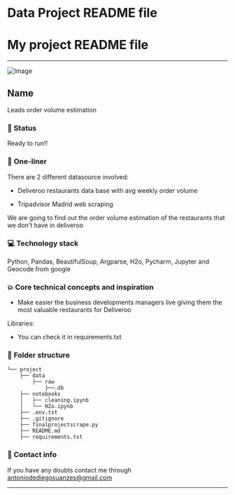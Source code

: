# Data Project README file

# My project README file

---

![Image](https://res.cloudinary.com/springboard-images/image/upload/q_auto,f_auto,fl_lossy/wordpress/2019/05/aiexcerpt.png)
## **Name**
Leads order volume estimation

### :baby: **Status**
Ready to run!!

### :running: **One-liner**
There are 2 different datasource involved:

 - Deliveroo restaurants data base with avg weekly order volume

 - Tripadvisor Madrid web scraping

 
 We are going to find out the order volume estimation of the restaurants that we don't have in deliveroo
### :computer: **Technology stack**
Python, Pandas, BeautifulSoup, Argparse, H2o, Pycharm, Jupyter and Geocode from google

### :boom: **Core technical concepts and inspiration**
- Make easier the business developments managers live giving them the most valuable restaurants for Deliveroo

Libraries:
- You can check it in requirements.txt

### :file_folder: **Folder structure**
```
└── project
    ├── data
        ├── raw
            ├──.db
    ├── notebooks
    │   ├── cleaning.ipynb
    │   └── H2o.ipynb
    ├── .env.txt
    ├── .gitignore
    ├── finalprojectscrape.py
    ├── README.md
    ├── requirements.txt

```

### :love_letter: **Contact info**
If you have any doubts contact me through antoniodediegosuanzes@gmail.com

---




